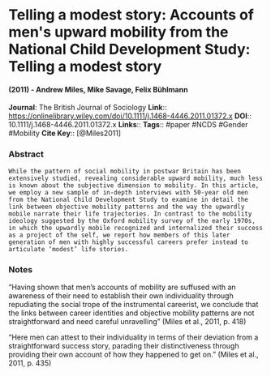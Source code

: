 # Telling a modest story: Accounts of men's upward mobility from the National Child Development Study: Telling a modest story
#### (2011) - Andrew Miles, Mike Savage, Felix Bühlmann
**Journal**: The British Journal of Sociology
**Link**:: https://onlinelibrary.wiley.com/doi/10.1111/j.1468-4446.2011.01372.x
**DOI**:: 10.1111/j.1468-4446.2011.01372.x
**Links**:: 
**Tags**:: #paper #NCDS #Gender #Mobility 
**Cite Key**:: [@Miles2011]

### Abstract

```
While the pattern of social mobility in postwar Britain has been extensively studied, revealing considerable upward mobility, much less is known about the subjective dimension to mobility. In this article, we employ a new sample of in-depth interviews with 50-year old men from the National Child Development Study to examine in detail the link between objective mobility patterns and the way the upwardly mobile narrate their life trajectories. In contrast to the mobility ideology suggested by the Oxford mobility survey of the early 1970s, in which the upwardly mobile recognized and internalized their success as a project of the self, we report how members of this later generation of men with highly successful careers prefer instead to articulate ‘modest’ life stories.
```

### Notes

“Having shown that men’s accounts of mobility are suffused with an awareness of their need to establish their own individuality through repudiating the social trope of the instrumental careerist, we conclude that the links between career identities and objective mobility patterns are not straightforward and need careful unravelling” (Miles et al., 2011, p. 418)

“Here men can attest to their individuality in terms of their deviation from a straightforward success story, parading their distinctiveness through providing their own account of how they happened to get on.” (Miles et al., 2011, p. 435)